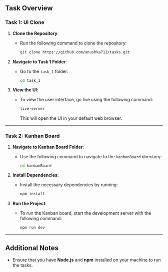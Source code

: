 ## Task Overview

### Task 1: UI Clone

1. **Clone the Repository**:
   - Run the following command to clone the repository:
     ```bash
     git clone https://github.com/anushka712/tasks.git
     ```

2. **Navigate to Task 1 Folder**:
   - Go to the `task_1` folder:
     ```bash
     cd task_1
     ```

3. **View the UI**:
   - To view the user interface, go live using the following command:
     ```bash
     live-server
     ```
     This will open the UI in your default web browser.

---

### Task 2: Kanban Board

1. **Navigate to Kanban Board Folder**:
   - Use the following command to navigate to the `kanbanBoard` directory:
     ```bash
     cd kanbanBoard
     ```

2. **Install Dependencies**:
   - Install the necessary dependencies by running:
     ```bash
     npm install
     ```

3. **Run the Project**:
   - To run the Kanban board, start the development server with the following command:
     ```bash
     npm run dev
     ```

---

## Additional Notes

- Ensure that you have **Node.js** and **npm** installed on your machine to run the tasks.
